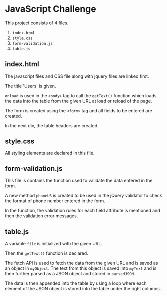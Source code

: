 # JavaScript Challenge

This project consists of 4 files. 

1. `index.html`
2. `style.css`
3. `form-validation.js`
4. `table.js`

## index.html

The javascript files and CSS file along with jquery files are linked first.

The title 'Users' is given.

`onload` is used in the `<body>` tag to call the `getText()` function which loads the data into the table from the given URL at load or reload of the page.

The form is created using the `<form>` tag and all fields to be entered are created.

In the next div, the table headers are created.

## style.css

All styling elements are declared in this file.

## form-validation.js

This file is contains the function used to validate the data entered in the form.

A new method `phoneUS` is created to be used in the jQuery validator to check the format of phone number entered in the form. 

In the function, the validation rules for each field attribute is mentioned and then the validation error messages.

## table.js

A variable `file` is initialized with the given URL. 

Then the `getText()` function is declared.

The fetch API is used to fetch the data from the given URL and is saved as an object in `myObject`. The text from this object is saved into `myText` and is then further parsed as a JSON object and stored in `parsedJSON`.

The data is then appended into the table by using a loop where each element of the JSON object is stored into the table under the right columns.